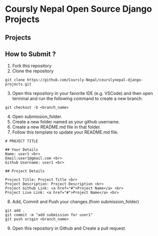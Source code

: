 # Coursly Nepal Open Source Django Projects

## Projects
## How to Submit ?
1. Fork this repository
2. Clone the repository
```
git clone https://github.com/Coursly-Nepal/courslynepal-django-projects.git
```
3. Open this repository in your favorite IDE (e.g. VSCode) and then open terminal and run the following command to create a new branch:
```
git checkout -b <branch_name>
```
4. Open submission_folder.
5. Create a new folder named as your github username.
6. Create a new README.md file in that folder.
7. Follow this template to update your README.md file.
```
# PROJECT TITLE

## Your Details
Name: user1 <br>
Email:user1@gmail.com <br>
Github Username: user1 <br>

## Project Details

Project Title: Project Title <br>
Project Description: Project Description <br>
Project Github Link: <a href="#">Project Name</a> <br>
Project Live Link: <a href="#">Project Name</a> <br>

```
8. Add, Commit and Push your changes.(from submission_folder)
```
git add .
git commit -m "add submission for user1"
git push origin <branch_name>

```
9. Open this repository in Github and Create a pull request.

